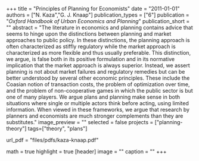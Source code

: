 +++
title = "Principles of Planning for Economists"
date = "2011-01-01"
authors = ["N. Kaza","G. J. Knaap"]
publication_types = ["6"]
publication = "_Oxford Handbook of Urban Economics and Planning_"
publication_short = ""
abstract = "The literature in economics and planning contains advice that seems to hinge upon the distinctions between planning and market approaches to public policy. In these distinctions, the planning approach is often characterized as stiffly regulatory while the market approach is characterized as more flexible and thus usually preferable. This distinction, we argue, is false both in its positive formulation and in its normative implication that the market approach is always superior. Instead, we assert planning is not about market failures and regulatory remedies but can be better understood by several other economic principles. These include the Coasian notion of transaction costs, the problem of optimization over time, and the problem of non-cooperative games in which the public sector is but one of many players. We argue plans and planning make sense in both situations where single or multiple actors think before acting, using limited information. When viewed in these frameworks, we argue that research by planners and economists are much stronger complements than they are substitutes."
image_preview = ""
selected = false
projects = ["planning-theory"]
tags=["theory", "plans"]

url_pdf = "files/pdfs/kaza-knaap.pdf"

math = true
highlight = true
[header]
image = ""
caption = ""
+++

